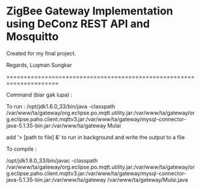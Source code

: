 # ZigBee Gateway Implementation using DeConz REST API and Mosquitto

Created for my final project.

Regards,
Luqman Sungkar

=====================================================================

Command (biar gak lupa) :

To run : 
/opt/jdk1.8.0_33/bin/java -classpath /var/www/ta/gateway/org.eclipse.po.mqtt.utility.jar:/var/www/ta/gateway/org.eclipse.paho.client.mqttv3.jar:/var/www/ta/gateway/mysql-connector-java-5.1.35-bin.jar:/var/www/ta/gateway Mulai

add '> [path to file] &' to run in background and write the output to a file

To compile :

/opt/jdk1.8.0_33/bin/javac -classpath /var/www/ta/gateway/org.eclipse.po.mqtt.utility.jar:/var/www/ta/gateway/org.eclipse.paho.client.mqttv3.jar:/var/www/ta/gateway/mysql-connector-java-5.1.35-bin.jar:/var/www/ta/gateway /var/www/ta/gateway/Mulai.java
